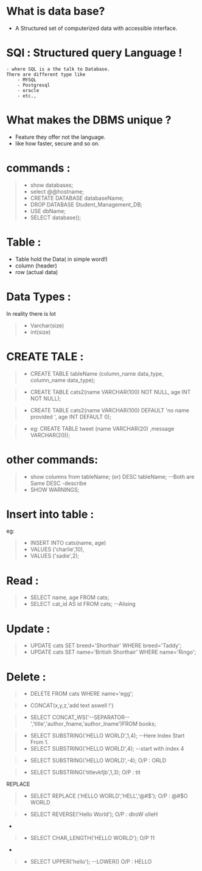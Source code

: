 # What is data base?
   - A Structured set of computerized data with accessible interface.
 # SQl : Structured query Language !
    - where SQL is a the talk to Database.
    There are different type like
        - MYSQL
        - Postgresql
        - oracle
        - etc.,
# What makes the DBMS unique ?
   - Feature they offer not the language.
   - like how faster, secure and so on.

# commands :
  > - show databases;
  > - select @@hostname;
  > - CRETATE DATABASE databaseName;
  > - DROP DATABASE Student_Management_DB;
  > - USE dbName;
  > - SELECT database();
# Table :
   - Table hold the Data( in simple word!)
   - column (header)
   - row (actual data)

# Data Types :
  In reality there is lot
  > - Varchar(size)
  > - int(size)
 # CREATE TALE :
  > - CREATE TABLE tableName (column_name data_type, column_name data_type);
  
  > - CREATE TABLE cats2(name VARCHAR(100) NOT NULL, age INT NOT NULL);
  
  > - CREATE TABLE cats2(name VARCHAR(100) DEFAULT 'no name provided ', age INT DEFAULT 0);
  
  > - eg: CREATE TABLE tweet (name VARCHAR(20) ,message VARCHAR(20));
# other commands:

 > - show columns from tableName;  (or)  DESC tableName;  --Both are Same  DESC -describe
 > - SHOW WARNINGS;
 # Insert into table :
 eg:
 > - INSERT INTO cats(name, age) 
 > - VALUES ('charlie',10),
 > - VALUES ('sadie',2);




# Read :
  > - SELECT name, age  FROM cats;
  > - SELECT cat_id AS id FROM cats; --Alising

# Update :
  > - UPDATE cats SET breed='Shorthair' WHERE breed='Taddy';
  > - UPDATE cats SET name='British Shorthair' WHERE name='Ringo';
  
  
# Delete :
   > - DELETE  FROM cats WHERE name='egg';
   
   > -  CONCAT(x,y,z,'add text aswell !')

   > -  SELECT CONCAT_WS('--SEPARATOR--','title','author_fname,'author_lname')FROM books;

  > -   SELECT SUBSTRING('HELLO WORLD',1,4); --Here Index Start From 1.
  > -   SELECT SUBSTRING('HELLO WORLD',4); --start with index 4


 > - SELECT SUBSTRING('HELLO WORLD',-4);
     O/P : ORLD 

> -  SELECT SUBSTRING('titlevkfjb',1,3);
     O/P : tit 

REPLACE
> -  SELECT REPLACE ('HELLO WORLD','HELL','@#$');
     O/P : @#$O WORLD



  > - SELECT REVERSE('Hello World');
     O/P : dlroW olleH
   -
   > -  SELECT CHAR_LENGTH('HELLO WORLD');
     O/P 11

   - 
   > - SELECT UPPER('hello');  --LOWER()
   O/P : HELLO  



